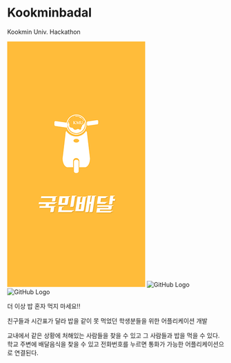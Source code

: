 # Kookminbadal
Kookmin Univ. Hackathon

![GitHub Logo](https://github.com/Kookminbadal/Kookminbadal/blob/master/image/main.png)
![GitHub Logo](https://github.com/Kookminbadal/Kookminbadal/blob/master/image/board.png)
![GitHub Logo](https://github.com/Kookminbadal/Kookminbadal/blob/master/image/board_article.png)

더 이상 밥 혼자 먹지 마세요!!

친구들과 시간표가 달라 밥을 같이 못 먹었던 학생분들을 위한 어플리케이션 개발

교내에서 같은 상황에 처해있는 사람들을 찾을 수 있고 그 사람들과 밥을 먹을 수 있다.<br>
학교 주변에 배달음식을 찾을 수 있고 전화번호를 누르면 통화가 가능한 어플리케이션으로 연결된다.
